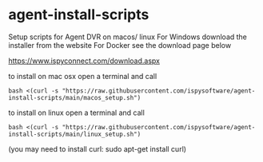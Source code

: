 # agent-install-scripts
Setup scripts for Agent DVR on macos/ linux
For Windows download the installer from the website
For Docker see the download page below

https://www.ispyconnect.com/download.aspx

to install on mac osx open a terminal and call

    bash <(curl -s "https://raw.githubusercontent.com/ispysoftware/agent-install-scripts/main/macos_setup.sh")

to install on linux open a terminal and call

    bash <(curl -s "https://raw.githubusercontent.com/ispysoftware/agent-install-scripts/main/linux_setup.sh")

(you may need to install curl: sudo apt-get install curl)
